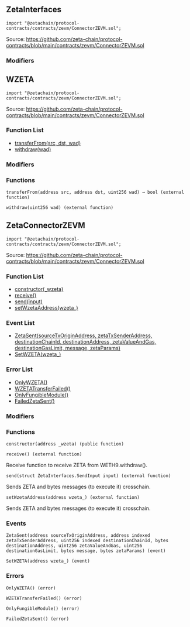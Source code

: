 ## ZetaInterfaces

```solidity
import "@zetachain/protocol-contracts/contracts/zevm/ConnectorZEVM.sol";
```

Source: https://github.com/zeta-chain/protocol-contracts/blob/main/contracts/zevm/ConnectorZEVM.sol

### Modifiers

## WZETA

```solidity
import "@zetachain/protocol-contracts/contracts/zevm/ConnectorZEVM.sol";
```

Source: https://github.com/zeta-chain/protocol-contracts/blob/main/contracts/zevm/ConnectorZEVM.sol

### Function List

* [transferFrom(src, dst, wad)](#WZETA-transferFrom-address-address-uint256-)
* [withdraw(wad)](#WZETA-withdraw-uint256-)

### Modifiers

### Functions

```
transferFrom(address src, address dst, uint256 wad) → bool (external function)
```

<a name="WZETA-transferFrom-address-address-uint256-"></a>

```
withdraw(uint256 wad) (external function)
```

<a name="WZETA-withdraw-uint256-"></a>

## ZetaConnectorZEVM

```solidity
import "@zetachain/protocol-contracts/contracts/zevm/ConnectorZEVM.sol";
```

Source: https://github.com/zeta-chain/protocol-contracts/blob/main/contracts/zevm/ConnectorZEVM.sol

### Function List

* [constructor(_wzeta)](#ZetaConnectorZEVM-constructor-address-)
* [receive()](#ZetaConnectorZEVM-receive--)
* [send(input)](#ZetaConnectorZEVM-send-struct-ZetaInterfaces-SendInput-)
* [setWzetaAddress(wzeta_)](#ZetaConnectorZEVM-setWzetaAddress-address-)

### Event List

* [ZetaSent(sourceTxOriginAddress, zetaTxSenderAddress, destinationChainId, destinationAddress, zetaValueAndGas, destinationGasLimit, message, zetaParams)](#ZetaConnectorZEVM-ZetaSent-address-address-uint256-bytes-uint256-uint256-bytes-bytes-)
* [SetWZETA(wzeta_)](#ZetaConnectorZEVM-SetWZETA-address-)

### Error List

* [OnlyWZETA()](#ZetaConnectorZEVM-OnlyWZETA--)
* [WZETATransferFailed()](#ZetaConnectorZEVM-WZETATransferFailed--)
* [OnlyFungibleModule()](#ZetaConnectorZEVM-OnlyFungibleModule--)
* [FailedZetaSent()](#ZetaConnectorZEVM-FailedZetaSent--)

### Modifiers

### Functions

```
constructor(address _wzeta) (public function)
```

<a name="ZetaConnectorZEVM-constructor-address-"></a>

```
receive() (external function)
```

<a name="ZetaConnectorZEVM-receive--"></a>

Receive function to receive ZETA from WETH9.withdraw().

```
send(struct ZetaInterfaces.SendInput input) (external function)
```

<a name="ZetaConnectorZEVM-send-struct-ZetaInterfaces-SendInput-"></a>

Sends ZETA and bytes messages (to execute it) crosschain.

```
setWzetaAddress(address wzeta_) (external function)
```

<a name="ZetaConnectorZEVM-setWzetaAddress-address-"></a>

Sends ZETA and bytes messages (to execute it) crosschain.

### Events

```
ZetaSent(address sourceTxOriginAddress, address indexed zetaTxSenderAddress, uint256 indexed destinationChainId, bytes destinationAddress, uint256 zetaValueAndGas, uint256 destinationGasLimit, bytes message, bytes zetaParams) (event)
```

<a name="ZetaConnectorZEVM-ZetaSent-address-address-uint256-bytes-uint256-uint256-bytes-bytes-"></a>

```
SetWZETA(address wzeta_) (event)
```

<a name="ZetaConnectorZEVM-SetWZETA-address-"></a>

### Errors

```
OnlyWZETA() (error)
```

<a name="ZetaConnectorZEVM-OnlyWZETA--"></a>

```
WZETATransferFailed() (error)
```

<a name="ZetaConnectorZEVM-WZETATransferFailed--"></a>

```
OnlyFungibleModule() (error)
```

<a name="ZetaConnectorZEVM-OnlyFungibleModule--"></a>

```
FailedZetaSent() (error)
```

<a name="ZetaConnectorZEVM-FailedZetaSent--"></a>

